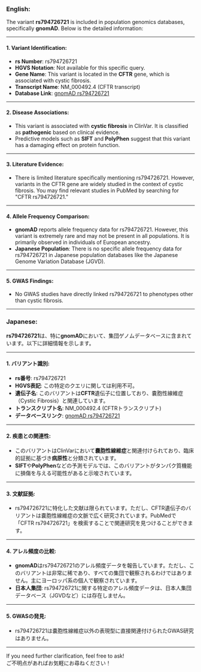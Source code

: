 ### English:
The variant **rs794726721** is included in population genomics databases, specifically **gnomAD**. Below is the detailed information:

---

#### 1. **Variant Identification**:
- **rs Number**: rs794726721
- **HGVS Notation**: Not available for this specific query.
- **Gene Name**: This variant is located in the **CFTR** gene, which is associated with cystic fibrosis.
- **Transcript Name**: NM_000492.4 (CFTR transcript)
- **Database Link**: [gnomAD rs794726721](https://gnomad.broadinstitute.org/variant/rs794726721)

---

#### 2. **Disease Associations**:
- This variant is associated with **cystic fibrosis** in ClinVar. It is classified as **pathogenic** based on clinical evidence.
- Predictive models such as **SIFT** and **PolyPhen** suggest that this variant has a damaging effect on protein function.

---

#### 3. **Literature Evidence**:
- There is limited literature specifically mentioning rs794726721. However, variants in the CFTR gene are widely studied in the context of cystic fibrosis. You may find relevant studies in PubMed by searching for "CFTR rs794726721."

---

#### 4. **Allele Frequency Comparison**:
- **gnomAD** reports allele frequency data for rs794726721. However, this variant is extremely rare and may not be present in all populations. It is primarily observed in individuals of European ancestry.
- **Japanese Population**: There is no specific allele frequency data for rs794726721 in Japanese population databases like the Japanese Genome Variation Database (JGVD).

---

#### 5. **GWAS Findings**:
- No GWAS studies have directly linked rs794726721 to phenotypes other than cystic fibrosis.

---

### Japanese:
**rs794726721**は、特に**gnomAD**において、集団ゲノムデータベースに含まれています。以下に詳細情報を示します。

---

#### 1. **バリアント識別**:
- **rs番号**: rs794726721
- **HGVS表記**: この特定のクエリに関しては利用不可。
- **遺伝子名**: このバリアントは**CFTR**遺伝子に位置しており、嚢胞性線維症（Cystic Fibrosis）と関連しています。
- **トランスクリプト名**: NM_000492.4 (CFTRトランスクリプト)
- **データベースリンク**: [gnomAD rs794726721](https://gnomad.broadinstitute.org/variant/rs794726721)

---

#### 2. **疾患との関連性**:
- このバリアントはClinVarにおいて**嚢胞性線維症**と関連付けられており、臨床的証拠に基づき**病原性**と分類されています。
- **SIFT**や**PolyPhen**などの予測モデルでは、このバリアントがタンパク質機能に損傷を与える可能性があると示唆されています。

---

#### 3. **文献証拠**:
- rs794726721に特化した文献は限られています。ただし、CFTR遺伝子のバリアントは嚢胞性線維症の文脈で広く研究されています。PubMedで「CFTR rs794726721」を検索することで関連研究を見つけることができます。

---

#### 4. **アレル頻度の比較**:
- **gnomAD**はrs794726721のアレル頻度データを報告しています。ただし、このバリアントは非常に稀であり、すべての集団で観察されるわけではありません。主にヨーロッパ系の個人で観察されています。
- **日本人集団**: rs794726721に関する特定のアレル頻度データは、日本人集団データベース（JGVDなど）には存在しません。

---

#### 5. **GWASの発見**:
- rs794726721は嚢胞性線維症以外の表現型に直接関連付けられたGWAS研究はありません。

---

If you need further clarification, feel free to ask!  
ご不明点があればお気軽にお尋ねください！